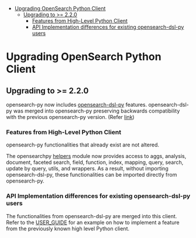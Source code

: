 - [Upgrading OpenSearch Python Client](#upgrading-opensearch-python-client)
  - [Upgrading to >= 2.2.0](#upgrading-to->=-2.2.0)
    - [Features from High-Level Python Client](#features-from-high-level-python-client)
    - [API Implementation differences for existing opensearch-dsl-py users](#api-implementation-differences-for-existing-opensearch-dsl-py-users)


# Upgrading OpenSearch Python Client

## Upgrading to >= 2.2.0

opensearch-py now includes [opensearch-dsl-py](https://pypi.org/project/opensearch-dsl/) features. opensearch-dsl-py was merged into opensearch-py preserving backwards compatibility with the previous opensearch-py version. (Refer [link](https://github.com/opensearch-project/opensearch-py/pull/287))


### Features from High-Level Python Client

opensearch-py functionalities that already exist are not altered. 

The opensearchpy [helpers](https://github.com/opensearch-project/opensearch-py/tree/main/opensearchpy/helpers) module now provides access to aggs, analysis, document, faceted search, field, function, index, mapping, query, search, update by query, utils, and wrappers. As a result, without importing opensearch-dsl-py, these functionalities can be imported directly from opensearch-py. 


### API Implementation differences for existing opensearch-dsl-py users 

The functionalities from opensearch-dsl-py are merged into this client. Refer to the [USER_GUIDE](https://github.com/opensearch-project/opensearch-py/blob/main/USER_GUIDE.md#using-high-level-python-client) for an example on how to implement a feature from the previously known high level Python client.

